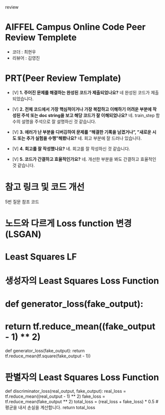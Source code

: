 review
# AIFFEL Campus Online Code Peer Review Templete
- 코더 : 최현우
- 리뷰어 : 김영진


# PRT(Peer Review Template)
- [V]  **1. 주어진 문제를 해결하는 완성된 코드가 제출되었나요?**
  네 완성된 코드가 제출되었습니다.
  
- [V]  **2. 전체 코드에서 가장 핵심적이거나 가장 복잡하고 이해하기 어려운 부분에 작성된 주석 또는 doc string을 보고 해당 코드가 잘 이해되었나요?**
  네. train_step 함수의 설명을 주석으로 잘 설명하신 것 같습니다.
        
- [V]  **3. 에러가 난 부분을 디버깅하여 문제를 “해결한 기록을 남겼거나”, ”새로운 시도 또는 추가 실험을 수행”해봤나요?**
  네. 회고 부분에 잘 드러나 있습니다.

- [V]  **4. 회고를 잘 작성했나요?**
  네. 회고를 잘 작성하신 것 같습니다.

- [V]  **5. 코드가 간결하고 효율적인가요?**
    네. 개선한 부분을 봐도 간결하고 효율적인 것 같습니다.

# 참고 링크 및 코드 개선

5번 질문 참조 코드
# 노드와 다르게 Loss function 변경 (LSGAN)
# Least Squares LF
# 생성자의 Least Squares Loss Function
# def generator_loss(fake_output):
#     return tf.reduce_mean((fake_output - 1) ** 2)

def generator_loss(fake_output):
    return tf.reduce_mean(tf.square(fake_output - 1))

# 판별자의 Least Squares Loss Function
def discriminator_loss(real_output, fake_output):
    real_loss = tf.reduce_mean((real_output - 1) ** 2)
    fake_loss = tf.reduce_mean(fake_output ** 2)
    total_loss = (real_loss + fake_loss) * 0.5  # 평균을 내서 손실을 계산합니다.
    return total_loss
